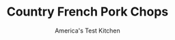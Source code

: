 ---
layout: ../../layouts/MarkdownPostLayout.astro
title: Country French Pork Chops
author: America's Test Kitchen
pubDate: 2023-03-15
description: "This dinner is elegant enough to serve to company and simple enough for any night of the week."
image_url: https://res.cloudinary.com/hksqkdlah/image/upload/ar_1:1,c_fill,dpr_2.0,f_auto,fl_lossy.progressive.strip_profile,g_faces:auto,q_auto:low,w_344/4393_sfs-porkchopswprunes-cc-318984
tags: ["Main Courses","French","Pork","30-Minute Suppers"]
calories: 1963
protein: 43
carbohydrates: 20
fats: 
fiber: 
ingredients: ["4 , bone-in pork rib chops or center-cut pork chops, about 1 inch thick",", Salt and pepper","2 teaspoons, vegetable oil","3/4 cups, low-sodium chicken broth","2 tablespoons, brown sugar","2 tablespoons, red wine vinegar","1/2 cup, pitted prunes, chopped coarse","1/2 cup, pitted green olives, chopped coarse","1 tablespoon, unsalted butter","2 tablespoons, chopped fresh parsley leaves"]
serves: 4
time: ""
instructions: ["Pat pork chops dry with paper towels and season with salt and pepper. Heat oil in large skillet over medium-high heat until just smoking. Cook chops until well browned on both sides but still pink in center, 3 to 4 minutes per side. Transfer chops to plate and cover tightly with foil.","Add broth to skillet and bring to boil, scraping up any browned bits with wooden spoon. Add brown sugar, vinegar, prunes, and olives and simmer until sauce thickens, 4 to 5 minutes. Whisk in butter and parsley and season with salt and pepper to taste.","Reduce heat to medium-low and return chops and accumulated juices to skillet. Simmer, turning chops once or twice, until sauce clings to chops and meat is completely cooked (145 degrees on instant-read thermometer), 3 to 5 minutes. Transfer chops to platter and spoon sauce over them. Serve."]
nutrition: ["934 mg Potassium","452 mg Phosphorus","71 mg Calcium","2 mg Iron","65 mg Magnesium","688 mg Sodium","3 mg Zinc","25 g Fat","14 mg Niacin (B3)","11 g Monounsaturated","3 g Polyunsaturated","2 mg Vitamin C","1 µg Vitamin D","144 mg Cholesterol","8 g Saturated","3 µg Folate (food)","4 g Sugars","33 µg Vitamin K","203 g Water","20 g Carbs","3 µg Folate equivalent (total)","43 g Protein","1 mg Vitamin E","1 µg Vitamin B12","1 mg Vitamin B6","54 µg Vitamin A","490 kcal Energy","4 g Sugars, added","1963 calories"]
notes: "This recipe pairs nicely with mashed potatoes and wilted spinach."
---